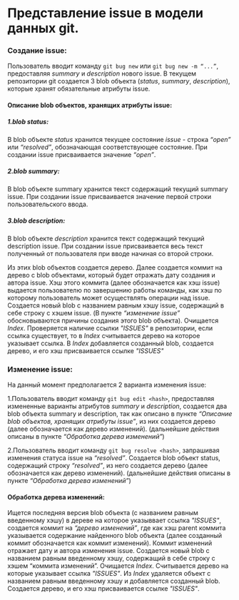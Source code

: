 # Представление issue в модели данных git.

### Создание issue:
Пользователь вводит команду `git bug new` или `git bug new -m “...”`, предоставляя *summary* и *description* нового issue. В текущем репозитории git создается 3 blob объекта (*status*, *summary*, *description*), которые хранят обязательные атрибуты issue. 

#### Описание blob объектов, хранящих атрибуты issue:

##### 1.blob status:
В blob объекте *status* хранится текущее состояние *issue* - строка *“open”* или *“resolved”*, обозначающая соответствующее состояние. При создании issue присваивается значение *“open”*.

##### 2.blob summary:
В blob объекте summary хранится текст содержащий текущий summary issue. При создании issue присваивается значение первой строки пользовательского ввода.

##### 3.blob description:
В blob объекте *description* хранится текст содержащий текущий description issue. При создании issue присваивается весь текст полученный от пользователя при вводе начиная со второй строки.

Из этих blob объектов создается дерево. Далее создается коммит на дерево с blob объектами, который будет отражать дату создания и автора issue. Хэш этого коммита (далее обозначается как хэш issue) выдается пользователю по завершению работы команды, как хэш по которому пользователь может осуществлять операции над issue.
Создается новый blob с названием равным хэшу issue, содержащий в себе строку с хэшем issue. (В пункте *“изменение issue”* обосновываются причины создания этого blob объекта). Очищается *Index*. Проверяется наличие ссылки *"ISSUES"* в репозитории, если ссылка существует, то в *Index* считывается дерево на которое указывает ссылка. В *Index* добавляется созданный blob, создается дерево, и его хэш присваивается ссылке *"ISSUES"*

### Изменение issue:

На данный момент предполагается 2 варианта изменения issue:

1.Пользователь вводит команду `git bug edit <hash>`, предоставляя измененные варианты атрибутов *summary* и *description*, создается два blob объекта summary и description, так как описано в пункте *“Описание blob объектов, хранящих атрибуты issue”*, из них создается дерево (далее обозначается как дерево изменений). (дальнейшие действия описаны в пункте *“Обработка дерева изменений”*)

2.Пользователь вводит команду `git bug resolve <hash>`, запрашивая изменения статуса issue на *“resolved”*. Создается blob объект status, содержащий строку *“resolved”*, из него создается дерево (далее обозначается как дерево изменений). (дальнейшие действия описаны в пункте *“Обработка дерева изменений”*)

#### Обработка дерева изменений:

Ищется последняя версия blob объекта (с названием равным введенному хэшу) в дереве на которое указыввает ссылка *"ISSUES"*, создается коммит на *“дерево изменений”*, где как хэш parent коммита указывается содержание найденного blob объекта (далее созданный коммит обозначается как коммит изменений). Коммит изменений отражает дату и автора изменения issue.
Создается новый blob с названием равным введенному хэшу, содержащий в себе строку с хэшем “коммита изменений”. Очищается *Index*. Считывается дерево на которые указывает ссылка *"ISSUES"*. Из *Index* удаляется объект с названием равным введенному хэшу и добавляется созданный blob. Создается дерево, и его хэш присваивается ссылке *"ISSUES"*.
